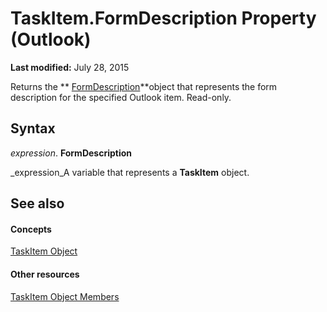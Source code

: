 
# TaskItem.FormDescription Property (Outlook)

 **Last modified:** July 28, 2015

Returns the  ** [FormDescription](c88f92c4-4cac-84b3-6118-1150d42d7cff.md)**object that represents the form description for the specified Outlook item. Read-only.

## Syntax

 _expression_. **FormDescription**

 _expression_A variable that represents a  **TaskItem** object.


## See also


#### Concepts


 [TaskItem Object](5df8cfa5-5460-a5a1-a130-ba5bca1a0091.md)
#### Other resources


 [TaskItem Object Members](97234a76-2fc5-bbe4-2e14-25ae18694fc9.md)
